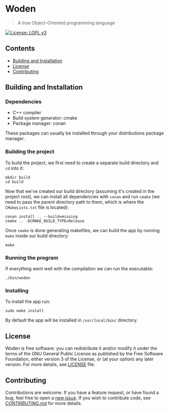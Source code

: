 # Woden
> A true Object-Oriented programming language

[![License: LGPL v3](https://img.shields.io/badge/License-LGPL%20v3-blue.svg)](http://www.gnu.org/licenses/lgpl-3.0)

## Contents
- [Building and Installation](#building-and-installation)
- [License](#license)
- [Contributing](#contributing)

## Building and Installation

### Dependencies
- C++ compiler
- Build system generator: cmake
- Package manager: conan

These packages can usually be installed through your distributions package manager.

### Building the project
To build the project, we first need to create a separate build directory and `cd` into it:
```
mkdir build
cd build
```

Now that we've created our build directory (assuming it's created in the project root), we can install all dependencies with `conan` and run `cmake` (we need to pass the parent directory path to them, which is where the `CMakeLists.txt` file is located):
```
conan install .. --build=missing
cmake .. -DCMAKE_BUILD_TYPE=Release
```

Once `cmake` is done generating makefiles, we can build the app by running `make` inside our build directory:
```
make
```

### Running the program
If everything went well with the compilation we can run the executable:
```
./bin/woden
```

### Installing
To install the app run:
```
sudo make install
```
By default the app will be installed in `/usr/local/bin/` directory.

## License
Woden is free software: you can redistribute it and/or modify it under the terms of the GNU General Public License as published by the Free Software Foundation, either version 3 of the License, or (at your option) any later version.
For more details, see [LICENSE](https://github.com/vstan02/woden/blob/master/LICENSE) file.

## Contributing
Contributions are welcome.
If you have a feature request, or have found a bug, feel free to open a [new issue](https://github.com/vstan02/woden/issues/new).
If you wish to contribute code, see [CONTRIBUTING.md](https://github.com/vstan02/woden/blob/master/CONTRIBUTING.md) for more details.
